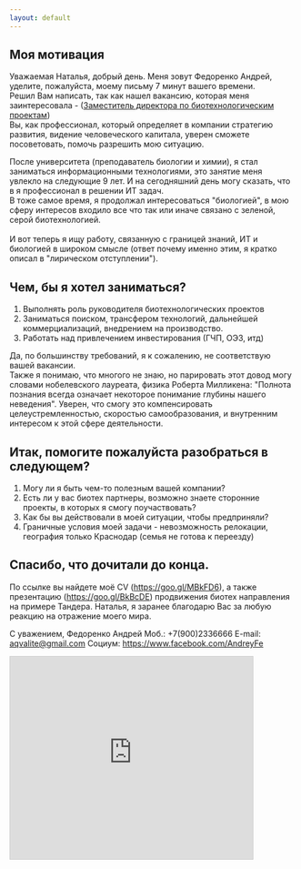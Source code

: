 ```yaml
---
layout: default
---
```


## Моя мотивация

Уважаемая Наталья, добрый день.
Меня зовут Федоренко Андрей, уделите, пожалуйста, моему письму 7 минут вашего времени.<br>
Решил Вам написать, так как нашел вакансию, которая меня заинтересовала - ([Заместитель директора по биотехнологическим проектам](https://krasnodar.hh.ru/vacancy/18695229))<br>
Вы, как профессионал, который определяет в компании стратегию развития, видение человеческого капитала, уверен сможете посоветовать, помочь разрешить мою ситуацию.<br>

После университета (преподаватель биологии и химии), я стал заниматься информационными технологиями, это занятие меня увлекло на следующие 9 лет.
И на сегодняшний день могу сказать, что в я профессионал в решении ИТ задач.<br>
В тоже самое время, я продолжал интересоваться "биологией", в мою сферу интересов входило все что так или иначе связано с зеленой, серой биотехнологией. <br>    
И вот теперь я ищу работу, связанную с границей знаний, ИТ и биологией в широком смысле (ответ почему именно этим, я кратко описал в "лирическом отступлении"). <br>

## Чем, бы я хотел заниматься?

1. Выполнять роль руководителя биотехнологических проектов
2. Заниматься поиском, трансфером технологий, дальнейшей коммерциализаций, внедрением на производство.
3. Работать над привлечением инвестирования (ГЧП, ОЭЗ, итд)

Да, по большинству требований, я к сожалению, не соответствую вашей вакансии. <br>
Также я понимаю, что многого не знаю, но парировать этот довод могу словами нобелевского лауреата, физика Роберта Милликена: "Полнота познания всегда означает некоторое понимание глубины нашего неведения". Уверен, что смогу это компенсировать целеустремленностью, скоростью самообразования, и внутренним интересом к этой сфере деятельности. <br>  

## Итак, помогите пожалуйста разобраться в следующем?
1. Могу ли я быть чем-то полезным вашей компании?
2. Есть ли у вас биотех партнеры, возможно знаете сторонние проекты, в которых я смогу поучаствовать?
3. Как бы вы действовали в моей ситуации, чтобы предприняли?
4. Граничные условия моей задачи - невозможность релокации, география только Краснодар (семья не готова к переезду)


## Спасибо, что дочитали до конца.

По ссылке вы найдете моё СV (https://goo.gl/MBkFD6), а также презентацию (https://goo.gl/BkBcDE) продвижения биотех направления на примере Тандера.
Наталья, я заранее благодарю Вас за любую реакцию на отражение моего мира. <br>

С уважением, Федоренко Андрей
Моб.: +7(900)2336666
E-mail: aqvalite@gmail.com
Социум: https://www.facebook.com/AndreyFe

<iframe src="https://www.slideshare.net/slideshow/embed_code/key/vtxriVW9plq1mU" width="427" height="356" frameborder="0" marginwidth="0" marginheight="0" scrolling="no" style="border:1px solid #CCC; border-width:1px; margin-bottom:5px; max-width: 100%;" allowfullscreen> </iframe>
